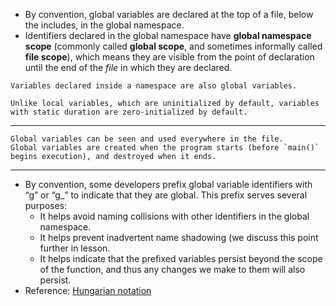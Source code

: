 - By convention, global variables are declared at the top of a file, below the includes, in the global namespace.
- Identifiers declared in the global namespace have **global namespace scope** (commonly called **global scope**, and sometimes informally called **file scope**), which means they are visible from the point of declaration until the end of the _file_ in which they are declared.

```ad-note
Variables declared inside a namespace are also global variables.
```

```ad-note
Unlike local variables, which are uninitialized by default, variables with static duration are zero-initialized by default.
```

---

```ad-important
Global variables can be seen and used everywhere in the file. 
Global variables are created when the program starts (before `main()` begins execution), and destroyed when it ends.
```

---

- By convention, some developers prefix global variable identifiers with “g” or “g_” to indicate that they are global. This prefix serves several purposes:
	- It helps avoid naming collisions with other identifiers in the global namespace.
	- It helps prevent inadvertent name shadowing (we discuss this point further in lesson.
	- It helps indicate that the prefixed variables persist beyond the scope of the function, and thus any changes we make to them will also persist.
- Reference: [Hungarian notation](https://en.wikipedia.org/wiki/Hungarian_notation)